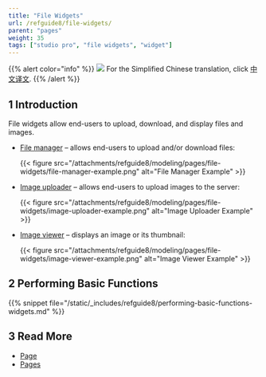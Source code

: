 ```yaml
---
title: "File Widgets"
url: /refguide8/file-widgets/
parent: "pages"
weight: 35
tags: ["studio pro", "file widgets", "widget"]
---
```


{{% alert color="info" %}}
<img src="/attachments/china.png" class="d-inline-block" /> For the Simplified Chinese translation, click [中文译文](https://cdn.mendix.tencent-cloud.com/documentation/refguide8/file-widgets.pdf).
{{% /alert %}}

## 1 Introduction

File widgets allow end-users to upload, download, and display files and images. 

* [File manager](/refguide8/file-manager/) – allows end-users to upload and/or download files:

    {{< figure src="/attachments/refguide8/modeling/pages/file-widgets/file-manager-example.png" alt="File Manager Example" >}}

* [Image uploader](/refguide8/image-uploader/) – allows end-users to upload images to the server:

    {{< figure src="/attachments/refguide8/modeling/pages/file-widgets/image-uploader-example.png" alt="Image Uploader Example" >}}

* [Image viewer](/refguide8/image-viewer/) – displays an image or its thumbnail:

    {{< figure src="/attachments/refguide8/modeling/pages/file-widgets/image-viewer-example.png" alt="Image Viewer Example" >}}

## 2 Performing Basic Functions

{{% snippet file="/static/_includes/refguide8/performing-basic-functions-widgets.md" %}}

## 3 Read More

* [Page](/refguide8/page/)
* [Pages](/refguide8/pages/)